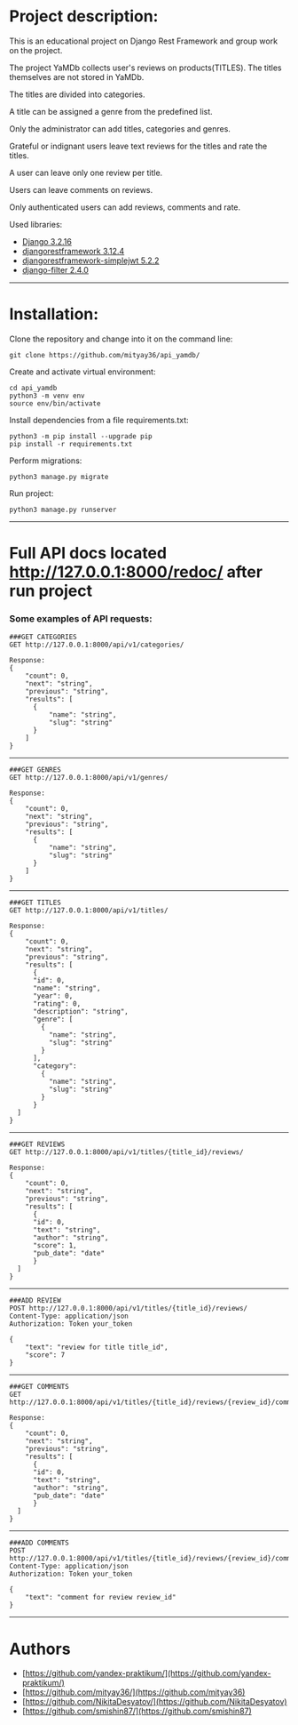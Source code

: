 # Project description:  
This is an educational project on Django Rest Framework and group work on the project.  

The project YaMDb collects user's reviews on products(TITLES). The titles themselves are not stored in YaMDb.

The titles are divided into categories. 

A title can be assigned a genre from the predefined list.

Only the administrator can add titles, categories and genres.

Grateful or indignant users leave text reviews for the titles and rate the titles.

A user can leave only one review per title.

Users can leave comments on reviews.

Only authenticated users can add reviews, comments and rate.

Used libraries:  
- [Django                        3.2.16](https://docs.djangoproject.com/en/3.2/)  
- [djangorestframework           3.12.4](https://www.django-rest-framework.org/)  
- [djangorestframework-simplejwt 5.2.2](https://django-rest-framework-simplejwt.readthedocs.io/)
- [django-filter                 2.4.0](https://django-filter.readthedocs.io/en/stable/)
---
# Installation:
Clone the repository and change into it on the command line:

	git clone https://github.com/mityay36/api_yamdb/
 
 Create and activate virtual environment:
 
	cd api_yamdb
	python3 -m venv env
	source env/bin/activate
 
Install dependencies from a file requirements.txt:

	python3 -m pip install --upgrade pip
	pip install -r requirements.txt
 
Perform migrations:
 	
	python3 manage.py migrate

Run project:

	python3 manage.py runserver
---
# Full API docs located http://127.0.0.1:8000/redoc/ after run project
### Some examples of API requests:

	###GET CATEGORIES
	GET http://127.0.0.1:8000/api/v1/categories/

	Response:
	{
		"count": 0,
		"next": "string",
		"previous": "string",
		"results": [
		  {
			  "name": "string",
			  "slug": "string"
		  }
		]
	}

---
	###GET GENRES
	GET http://127.0.0.1:8000/api/v1/genres/

	Response:
	{
		"count": 0,
		"next": "string",
		"previous": "string",
		"results": [
		  {
			  "name": "string",
			  "slug": "string"
		  }
		]
	}

---
	###GET TITLES
	GET http://127.0.0.1:8000/api/v1/titles/

	Response:
	{
		"count": 0,
		"next": "string",
		"previous": "string",
		"results": [
		  {
		  "id": 0,
		  "name": "string",
		  "year": 0,
		  "rating": 0,
		  "description": "string",
		  "genre": [
		    {
		      "name": "string",
		      "slug": "string"
		    }
		  ],
		  "category": 
		    {
		      "name": "string",
		      "slug": "string"
		    }
		  }
	  ]
	}

---
	###GET REVIEWS
	GET http://127.0.0.1:8000/api/v1/titles/{title_id}/reviews/

	Response:
	{
		"count": 0,
		"next": "string",
		"previous": "string",
		"results": [
		  {
		  "id": 0,
		  "text": "string",
		  "author": "string",
		  "score": 1,
		  "pub_date": "date"
		  }
	  ]
	}

---
	###ADD REVIEW
	POST http://127.0.0.1:8000/api/v1/titles/{title_id}/reviews/
	Content-Type: application/json
	Authorization: Token your_token
	
	{
	    "text": "review for title title_id",
	    "score": 7
	}

---
	###GET COMMENTS
	GET http://127.0.0.1:8000/api/v1/titles/{title_id}/reviews/{review_id}/comments/

	Response:
	{
		"count": 0,
		"next": "string",
		"previous": "string",
		"results": [
		  {
		  "id": 0,
		  "text": "string",
		  "author": "string",
		  "pub_date": "date"
		  }
	  ]
	}

---
	###ADD COMMENTS
	POST http://127.0.0.1:8000/api/v1/titles/{title_id}/reviews/{review_id}/comments/
	Content-Type: application/json
	Authorization: Token your_token
 
	{
	    "text": "comment for review review_id"
	}

---
# Authors
- [https://github.com/yandex-praktikum/](https://github.com/yandex-praktikum/)
- [https://github.com/mityay36/](https://github.com/mityay36)
- [https://github.com/NikitaDesyatov/](https://github.com/NikitaDesyatov)
- [https://github.com/smishin87/](https://github.com/smishin87)

